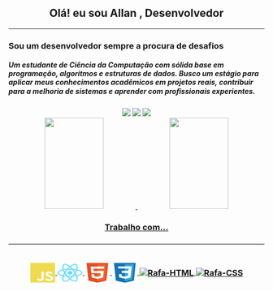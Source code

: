  <h2 align= center>Olá! eu sou Allan , Desenvolvedor </h2><hr></hr>
 <div align="left"><h3>Sou um desenvolvedor sempre a procura de desafios</h3></div>
 <h5>Um estudante de Ciência da Computação com sólida base em programação, algoritmos e estruturas de dados. Busco um estágio para aplicar meus conhecimentos acadêmicos em projetos reais, contribuir para a melhoria de sistemas e aprender com proﬁssionais experientes.</h5>
 <div align="center">
   <a href=https://www.linkedin.com/in/allan-mello-de-aguiar-227a2021a/ target="_blank"><img src="https://img.shields.io/badge/-LinkedIn-%230077B5?style=for-the-badge&logo=linkedin&logoColor=white" target="_blank"></a> 
  <a href=
https://mail.google.com/mail/u/?authuser=allanmdap.95@gmail.com target="_blank"><img src= https://img.shields.io/badge/Gmail-D14836?style=for-the-badge&logo=gmail&logoColor=white target="_blank"></a> 
  <a href=https://wa.me/5521967227074 target="_blank"><img src= https://img.shields.io/badge/WhatsApp-25D366?style=for-the-badge&logo=whatsapp&logoColor=white target="_blank"></a> 
  </div>

<div align="center " width= "100%" >
  <a href="https://github.com/Monarcah">
  <img height="180em" width="48%" src="https://github-readme-stats.vercel.app/api?username=allanMello5&show_icons=true&theme=cobalt&include_all_commits=true&count_private=true"/>
   <img height="180em" width="48%" src="https://github-readme-stats.vercel.app/api/top-langs/?username=allanMello5&layout=compact&theme=cobalt"/>
</div>
<h3 align="center">Trabalho  com...<h3>
   <hr></hr>
 <div style="display: inline_block "align="center"><br>
  <img align="center" alt="Rafa-Js" height="40" width="50" src="https://raw.githubusercontent.com/devicons/devicon/master/icons/javascript/javascript-plain.svg">
  <img align="center" alt="Rafa-React" height="40" width="50" src="https://raw.githubusercontent.com/devicons/devicon/master/icons/react/react-original.svg">
  <img align="center" alt="Rafa-HTML" height="40" width="50" src="https://raw.githubusercontent.com/devicons/devicon/master/icons/html5/html5-original.svg">
  <img align="center" alt="Rafa-CSS" height="40" width="50" src="https://raw.githubusercontent.com/devicons/devicon/master/icons/css3/css3-original.svg">
  <img align="center" alt="Rafa-HTML" height="40" width="50"src="https://cdn.jsdelivr.net/gh/devicons/devicon/icons/mysql/mysql-plain-wordmark.svg" >
  <img align="center" alt="Rafa-CSS" height="40" width="50" src="https://cdn.jsdelivr.net/gh/devicons/devicon/icons/php/php-original.svg" >
</div>
 
 
